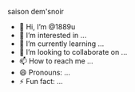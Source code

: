 saison dem'snoir
- 👋 Hi, I’m @1889u
- 👀 I’m interested in ...
- 🌱 I’m currently learning ...
- 💞️ I’m looking to collaborate on ...
- 📫 How to reach me ...
- 😄 Pronouns: ...
- ⚡ Fun fact: ...

<!---
1889u/1889u is a ✨ special ✨ repository because its `README.md` (this file) appears on your GitHub profile.
You can click the Preview link to take a look at your changes.
--->
